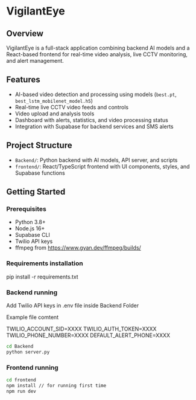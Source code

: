 # VigilantEye

## Overview

VigilantEye is a full-stack application combining backend AI models and a React-based frontend for real-time video analysis, live CCTV monitoring, and alert management.

## Features

- AI-based video detection and processing using models (`best.pt`, `best_lstm_mobilenet_model.h5`)
- Real-time live CCTV video feeds and controls
- Video upload and analysis tools
- Dashboard with alerts, statistics, and video processing status
- Integration with Supabase for backend services and SMS alerts

## Project Structure

- `Backend/`: Python backend with AI models, API server, and scripts
- `frontend/`: React/TypeScript frontend with UI components, styles, and Supabase functions

## Getting Started

### Prerequisites

- Python 3.8+
- Node.js 16+
- Supabase CLI
- Twilio API keys
- ffmpeg from https://www.gyan.dev/ffmpeg/builds/

### Requirements installation

pip install -r requirements.txt

### Backend running

Add Twilio API keys in .env file inside Backend Folder

Example file comtent

TWILIO_ACCOUNT_SID=XXXX
TWILIO_AUTH_TOKEN=XXXX
TWILIO_PHONE_NUMBER=XXXX
DEFAULT_ALERT_PHONE=XXXX

```bash
cd Backend
python server.py
```

### Frontend running

```bash
cd frontend
npm install // for running first time
npm run dev
```
